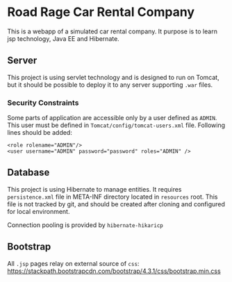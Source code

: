 # Road Rage Car Rental Company
This is a webapp of a simulated car rental company. It purpose is to learn jsp technology, Java EE and Hibernate.
## Server
This project is using servlet technology and is designed to run on Tomcat, but it should be possible to deploy it to any server supporting `.war` files.
### Security Constraints
Some parts of application are accessible only by a user defined as `ADMIN`. This user must be defined in `Tomcat/config/tomcat-users.xml` file. Following lines should be added:
```
<role rolename="ADMIN"/>
<user username="ADMIN" password="password" roles="ADMIN" />
```
## Database
This project is using Hibernate to manage entities. It requires `persistence.xml` file in META-INF directory located in `resources` root. This file is not tracked by git, and should be created after cloning and configured for local environment.

Connection pooling is provided by `hibernate-hikaricp`
## Bootstrap
All `.jsp` pages relay on external source of `css`: https://stackpath.bootstrapcdn.com/bootstrap/4.3.1/css/bootstrap.min.css